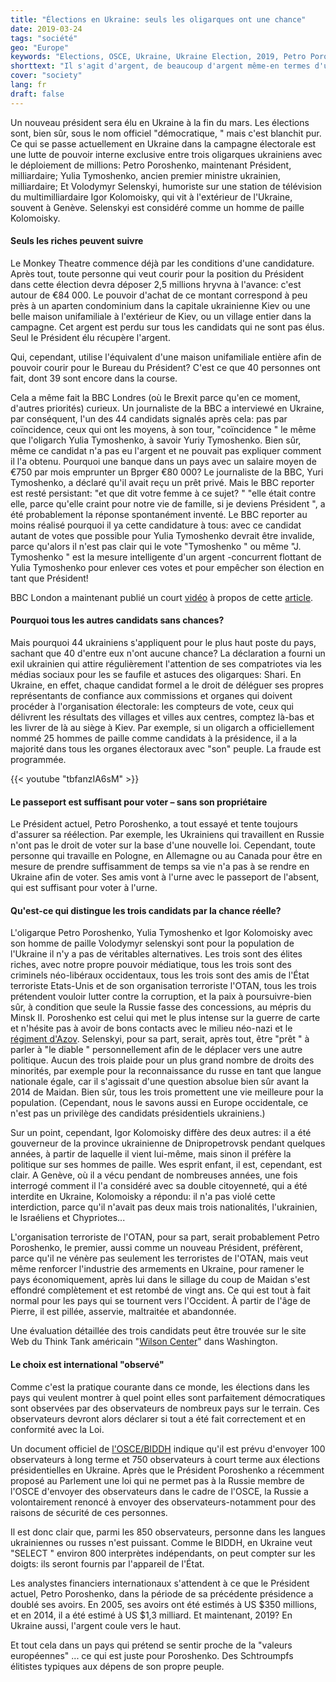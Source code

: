 ```yaml
---
title: "Élections en Ukraine: seuls les oligarques ont une chance"
date: 2019-03-24
tags: "société"
geo: "Europe"
keywords: "Elections, OSCE, Ukraine, Ukraine Election, 2019, Petro Poroshenko, Yulia Tymoshenko, Volodymyr Selenskyi, Igor Kolomoisky, NATO, USA, ONU"
shorttext: "Il s'agit d'argent, de beaucoup d'argent même-en termes d'utilisation et encore plus en termes de rendement. Celui qui devient président a des milliards pour sûr."
cover: "society"
lang: fr
draft: false
---
```


Un nouveau président sera élu en Ukraine à la fin du mars. Les élections sont, bien sûr, sous le nom officiel  "démocratique, " mais c'est blanchit pur. Ce qui se passe actuellement en Ukraine dans la campagne électorale est une lutte de pouvoir interne exclusive entre trois oligarques ukrainiens avec le déploiement de millions: Petro Poroshenko, maintenant Président, milliardaire; Yulia Tymoshenko, ancien premier ministre ukrainien, milliardaire; Et Volodymyr Selenskyi, humoriste sur une station de télévision du multimilliardaire Igor Kolomoisky, qui vit à l'extérieur de l'Ukraine, souvent à Genève. Selenskyi est considéré comme un homme de paille Kolomoisky. 

#### Seuls les riches peuvent suivre

Le Monkey Theatre commence déjà par les conditions d'une candidature. Après tout, toute personne qui veut courir pour la position du Président dans cette élection devra déposer 2,5 millions hryvna à l'avance: c'est autour de €84 000. Le pouvoir d'achat de ce montant correspond à peu près à un aparten condominium dans la capitale ukrainienne Kiev ou une belle maison unifamiliale à l'extérieur de Kiev, ou un village entier dans la campagne. Cet argent est perdu sur tous les candidats qui ne sont pas élus. Seul le Président élu récupère l'argent.

Qui, cependant, utilise l'équivalent d'une maison unifamiliale entière afin de pouvoir courir pour le Bureau du Président? C'est ce que 40 personnes ont fait, dont 39 sont encore dans la course. 

Cela a même fait la BBC Londres (où le Brexit parce qu'en ce moment, d'autres priorités) curieux. Un journaliste de la BBC a interviewé en Ukraine, par conséquent, l'un des 44 candidats signalés après cela: pas par coïncidence, ceux qui ont les moyens, à son tour,  "coïncidence " le même que l'oligarch Yulia Tymoshenko, à savoir Yuriy Tymoshenko. Bien sûr, même ce candidat n'a pas eu l'argent et ne pouvait pas expliquer comment il l'a obtenu. Pourquoi une banque dans un pays avec un salaire moyen de €750 par mois emprunter un Bprger €80 000? Le journaliste de la BBC, Yuri Tymoshenko, a déclaré qu'il avait reçu un prêt privé. Mais le BBC reporter est resté persistant:  "et que dit votre femme à ce sujet? "  "elle était contre elle, parce qu'elle craint pour notre vie de famille, si je deviens Président ", a été probablement la réponse spontanément inventé. Le BBC reporter au moins réalisé pourquoi il ya cette candidature à tous: avec ce candidat autant de votes que possible pour Yulia Tymoshenko devrait être invalide, parce qu'alors il n'est pas clair qui le vote  "Tymoshenko " ou même  "J. Tymoshenko " est la mesure intelligente d'un argent -concurrent flottant de Yulia Tymoshenko pour enlever ces votes et pour empêcher son élection en tant que Président!

BBC London a maintenant publié un court [vidéo](https://www.bbc.com/news/av/world-europe-47615796/ukraine-election-the-clone-candidate-for-president "Ukraine election: The 'clone' candidate for president?") à propos de cette [article](https://www.bbc.com/news/world-asia-india-47333307 "Ukraine election: Funny business at the polls").

#### Pourquoi tous les autres candidats sans chances?

Mais pourquoi 44 ukrainiens s'appliquent pour le plus haut poste du pays, sachant que 40 d'entre eux n'ont aucune chance? La déclaration a fourni un exil ukrainien qui attire régulièrement l'attention de ses compatriotes via les médias sociaux pour les se faufile et astuces des oligarques: Shari. En Ukraine, en effet, chaque candidat formel a le droit de déléguer ses propres représentants de confiance aux commissions et organes qui doivent procéder à l'organisation électorale: les compteurs de vote, ceux qui délivrent les résultats des villages et villes aux centres, comptez là-bas et les livrer de là au siège à Kiev. Par exemple, si un oligarch a officiellement nommé 25 hommes de paille comme candidats à la présidence, il a la majorité dans tous les organes électoraux avec  "son" peuple. La fraude est programmée.

{{< youtube "tbfanzIA6sM" >}}

#### Le passeport est suffisant pour voter – sans son propriétaire

Le Président actuel, Petro Poroshenko, a tout essayé et tente toujours d'assurer sa réélection. Par exemple, les Ukrainiens qui travaillent en Russie n'ont pas le droit de voter sur la base d'une nouvelle loi. Cependant, toute personne qui travaille en Pologne, en Allemagne ou au Canada pour être en mesure de prendre suffisamment de temps sa vie n'a pas à se rendre en Ukraine afin de voter. Ses amis vont à l'urne avec le passeport de l'absent, qui est suffisant pour voter à l'urne.

#### Qu'est-ce qui distingue les trois candidats par la chance réelle?

L'oligarque Petro Poroshenko, Yulia Tymoshenko et Igor Kolomoisky avec son homme de paille Volodymyr selenskyi sont pour la population de l'Ukraine il n'y a pas de véritables alternatives. Les trois sont des élites riches, avec notre propre pouvoir médiatique, tous les trois sont des criminels néo-libéraux occidentaux, tous les trois sont des amis de l'État terroriste Etats-Unis et de son organisation terroriste l'OTAN, tous les trois prétendent vouloir lutter contre la corruption, et la paix à poursuivre-bien sûr, à condition que seule la Russie fasse des concessions, au mépris du Minsk II. Poroshenko est celui qui met le plus intense sur la guerre de carte et n'hésite pas à avoir de bons contacts avec le milieu néo-nazi et le [régiment d'Azov](https://en.wikipedia.org/wiki/Azov_Battalion  "bataillon Azov "). Selenskyi, pour sa part, serait, après tout, être  "prêt " à parler à  "le diable " personnellement afin de le déplacer vers une autre politique. Aucun des trois plaide pour un plus grand nombre de droits des minorités, par exemple pour la reconnaissance du russe en tant que langue nationale égale, car il s'agissait d'une question absolue bien sûr avant la 2014 de Maidan. Bien sûr, tous les trois promettent une vie meilleure pour la population. (Cependant, nous le savons aussi en Europe occidentale, ce n'est pas un privilège des candidats présidentiels ukrainiens.)

Sur un point, cependant, Igor Kolomoisky diffère des deux autres: il a été gouverneur de la province ukrainienne de Dnipropetrovsk pendant quelques années, à partir de laquelle il vient lui-même, mais sinon il préfère la politique sur ses hommes de paille. Wes esprit enfant, il est, cependant, est clair. A Genève, où il a vécu pendant de nombreuses années, une fois interrogé comment il l'a considéré avec sa double citoyenneté, qui a été interdite en Ukraine, Kolomoisky a répondu: il n'a pas violé cette interdiction, parce qu'il n'avait pas deux mais trois nationalités, l'ukrainien, le Israéliens et Chypriotes...

L'organisation terroriste de l'OTAN, pour sa part, serait probablement Petro Poroshenko, le premier, aussi comme un nouveau Président, préfèrent, parce qu'il ne vénère pas seulement les terroristes de l'OTAN, mais veut même renforcer l'industrie des armements en Ukraine, pour ramener le pays économiquement, après lui dans le sillage du coup de Maidan s'est effondré complètement et est retombé de vingt ans. Ce qui est tout à fait normal pour les pays qui se tournent vers l'Occident. À partir de l'âge de Pierre, il est pillée, asservie, maltraitée et abandonnée. 

Une évaluation détaillée des trois candidats peut être trouvée sur le site Web du Think Tank américain  "[Wilson Center](https://www.wilsoncenter.org/blog-post/War-and-Peace-Ukraines-Presidential-race "guerre et paix dans la course présidentielle de l'Ukraine")" dans Washington.

#### Le choix est international  "observé"

Comme c'est la pratique courante dans ce monde, les élections dans les pays qui veulent montrer à quel point elles sont parfaitement démocratiques sont observées par des observateurs de nombreux pays sur le terrain. Ces observateurs devront alors déclarer si tout a été fait correctement et en conformité avec la Loi. 

Un document officiel de [l'OSCE/BIDDH](https://www.infosperber.ch/data/attachements/UKRAINE%202018%20NAM%20report.pdf "PRESIDENTIAL ELECTION in Ukraine") indique qu'il est prévu d'envoyer 100 observateurs à long terme et 750 observateurs à court terme aux élections présidentielles en Ukraine. Après que le Président Poroshenko a récemment proposé au Parlement une loi qui ne permet pas à la Russie membre de l'OSCE d'envoyer des observateurs dans le cadre de l'OSCE, la Russie a volontairement renoncé à envoyer des observateurs-notamment pour des raisons de sécurité de ces personnes.

Il est donc clair que, parmi les 850 observateurs, personne dans les langues ukrainiennes ou russes n'est puissant. Comme le BIDDH, en Ukraine veut  "SELECT " environ 800 interprètes indépendants, on peut compter sur les doigts: ils seront fournis par l'appareil de l'État.

Les analystes financiers internationaux s'attendent à ce que le Président actuel, Petro Poroshenko, dans la période de sa précédente présidence a doublé ses avoirs. En 2005, ses avoirs ont été estimés à US $350 millions, et en 2014, il a été estimé à US $1,3 milliard. Et maintenant, 2019? En Ukraine aussi, l'argent coule vers le haut.

Et tout cela dans un pays qui prétend se sentir proche de la  "valeurs européennes" ... ce qui est juste pour Poroshenko. Des Schtroumpfs élitistes typiques aux dépens de son propre peuple.
